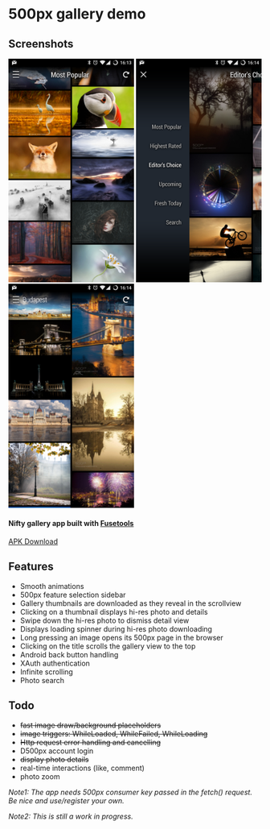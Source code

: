 # 500px gallery demo

## Screenshots
<img src="https://github.com/jveres/D500px/blob/master/Screenshot1.png?raw=true" width="250">
<img src="https://github.com/jveres/D500px/blob/master/Screenshot2.png?raw=true" width="250">
<img src="https://github.com/jveres/D500px/blob/master/Screenshot3.png?raw=true" width="250">

#### Nifty gallery app built with [Fusetools](https://www.fusetools.com/)

<a href="https://github.com/jveres/D500px/blob/master/D500px-debug.apk?raw=true">APK Download</a>

## Features

* Smooth animations
* 500px feature selection sidebar
* Gallery thumbnails are downloaded as they reveal in the scrollview
* Clicking on a thumbnail displays hi-res photo and details
* Swipe down the hi-res photo to dismiss detail view
* Displays loading spinner during hi-res photo downloading
* Long pressing an image opens its 500px page in the browser
* Clicking on the title scrolls the gallery view to the top
* Android back button handling
* XAuth authentication
* Infinite scrolling
* Photo search

## Todo

- ~~fast image draw/background placeholders~~
- ~~image triggers: WhileLoaded, WhileFailed, WhileLoading~~
- ~~Http request error handling and cancelling~~
- D500px account login
- ~~display photo details~~
- real-time interactions (like, comment)
- photo zoom

*Note1: The app needs 500px consumer key passed in the fetch() request. Be nice and use/register your own.*

*Note2: This is still a work in progress.*

